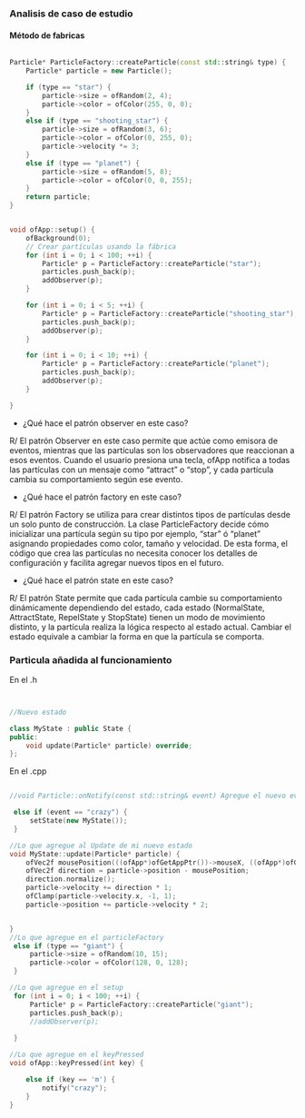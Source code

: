 ### Analisis de caso de estudio


#### Método de fabricas

```cpp

Particle* ParticleFactory::createParticle(const std::string& type) {
    Particle* particle = new Particle();

    if (type == "star") {
        particle->size = ofRandom(2, 4);
        particle->color = ofColor(255, 0, 0);
    }
    else if (type == "shooting_star") {
        particle->size = ofRandom(3, 6);
        particle->color = ofColor(0, 255, 0);
        particle->velocity *= 3;
    }
    else if (type == "planet") {
        particle->size = ofRandom(5, 8);
        particle->color = ofColor(0, 0, 255);
    }
    return particle;
}


void ofApp::setup() {
    ofBackground(0);
    // Crear partículas usando la fábrica
    for (int i = 0; i < 100; ++i) {
        Particle* p = ParticleFactory::createParticle("star");
        particles.push_back(p);
        addObserver(p);
    }

    for (int i = 0; i < 5; ++i) {
        Particle* p = ParticleFactory::createParticle("shooting_star");
        particles.push_back(p);
        addObserver(p);
    }

    for (int i = 0; i < 10; ++i) {
        Particle* p = ParticleFactory::createParticle("planet");
        particles.push_back(p);
        addObserver(p);
    }

}

```

- ¿Qué hace el patrón observer en este caso?

R/ El patrón Observer en este caso permite que actúe como emisora de eventos, mientras que las partículas son los observadores que reaccionan a esos eventos. Cuando el usuario presiona una tecla, ofApp notifica a todas las partículas con un mensaje como “attract” o “stop”, y cada partícula cambia su comportamiento según ese evento. 

- ¿Qué hace el patrón factory en este caso?

R/ El patrón Factory se utiliza para crear distintos tipos de partículas desde un solo punto de construcción. La clase ParticleFactory decide cómo inicializar una partícula según su tipo por ejemplo, “star” ó “planet”  asignando propiedades como color, tamaño y velocidad. De esta forma, el código que crea las partículas no necesita conocer los detalles de configuración y facilita agregar nuevos tipos en el futuro.

- ¿Qué hace el patrón state en este caso?

R/ El patrón State permite que cada partícula cambie su comportamiento dinámicamente dependiendo del estado, cada estado (NormalState, AttractState, RepelState y StopState) tienen un modo de movimiento distinto, y la partícula realiza la lógica respecto al estado actual.  Cambiar el estado equivale a cambiar la forma en que la partícula se comporta.

### Particula añadida al funcionamiento

En el .h

```cpp


//Nuevo estado

class MyState : public State {
public:
    void update(Particle* particle) override;
};

```

En el .cpp

```cpp

//void Particle::onNotify(const std::string& event) Agregue el nuevo evento

 else if (event == "crazy") {
     setState(new MyState());
 }

//Lo que agregue al Update de mi nuevo estado
void MyState::update(Particle* particle) {
    ofVec2f mousePosition(((ofApp*)ofGetAppPtr())->mouseX, ((ofApp*)ofGetAppPtr())->mouseY);
    ofVec2f direction = particle->position - mousePosition;
    direction.normalize();
    particle->velocity += direction * 1;
    ofClamp(particle->velocity.x, -1, 1);
    particle->position += particle->velocity * 2;


}
//Lo que agregue en el particleFactory
 else if (type == "giant") {
     particle->size = ofRandom(10, 15);
     particle->color = ofColor(128, 0, 128);
 }

//Lo que agregue en el setup
 for (int i = 0; i < 100; ++i) {
     Particle* p = ParticleFactory::createParticle("giant");
     particles.push_back(p);
     //addObserver(p);
    
 }

//Lo que agregue en el keyPressed
void ofApp::keyPressed(int key) {

    else if (key == 'm') {
        notify("crazy");
    }
}


```